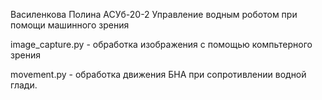 Василенкова Полина АСУб-20-2
Управление водным роботом при помощи машинного зрения

image_capture.py - обработка изображения с помощью компьтерного зрения 

movement.py - обработка движения БНА при сопротивлении водной глади.
